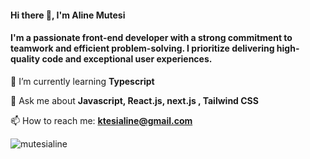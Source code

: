 <h4 align="left">Hi there 👋, I'm Aline Mutesi</h4>
<h4 align="left">I'm a passionate front-end developer with a strong commitment to teamwork and efficient problem-solving. I prioritize delivering high-quality code and exceptional user experiences.</h4>

🌱 I’m currently learning **Typescript**

💬 Ask me about **Javascript, React.js, next.js , Tailwind CSS**

📫 How to reach me: **ktesialine@gmail.com**


<p><img align="left" src="https://github-readme-stats.vercel.app/api/top-langs?username=mutesialine&show_icons=true&locale=en&layout=compact" alt="mutesialine" /></p>



